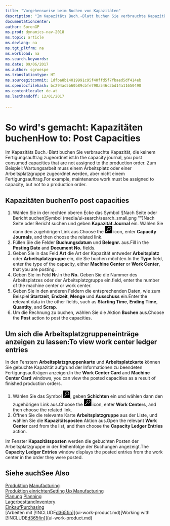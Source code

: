 ```yaml
---
title: "Vorgehensweise beim Buchen von Kapazitäten"
description: "Im Kapazitäts Buch.-Blatt buchen Sie verbrauchte Kapazität, die keinem Fertigungsauftrag zugeordnet ist. Zum Beispiel: Wartungsarbeit muss einem Arbeitsplatz oder einer Arbeitsplatzgruppe zugeordnet werden, aber nicht einem Fertigungsauftrag."
documentationcenter: 
author: SorenGP
ms.prod: dynamics-nav-2018
ms.topic: article
ms.devlang: na
ms.tgt_pltfrm: na
ms.workload: na
ms.search.keywords: 
ms.date: 09/06/2017
ms.author: sgroespe
ms.translationtype: HT
ms.sourcegitcommit: 1dfba8b14019991c95f40ffd5f7fbaed5df414eb
ms.openlocfilehash: bc294ad5b60b89cbfe790a546c3bd14a11650490
ms.contentlocale: de-at
ms.lasthandoff: 12/01/2017

---
```

# <a name="how-to-post-capacities"></a><span data-ttu-id="f21e3-104">So wird's gemacht: Kapazitäten buchen</span><span class="sxs-lookup"><span data-stu-id="f21e3-104">How to: Post Capacities</span></span>
<span data-ttu-id="f21e3-105">Im Kapazitäts Buch.-Blatt buchen Sie verbrauchte Kapazität, die keinem Fertigungsauftrag zugeordnet ist.</span><span class="sxs-lookup"><span data-stu-id="f21e3-105">In the capacity journal, you post consumed capacities that are not assigned to the production order.</span></span> <span data-ttu-id="f21e3-106">Zum Beispiel: Wartungsarbeit muss einem Arbeitsplatz oder einer Arbeitsplatzgruppe zugeordnet werden, aber nicht einem Fertigungsauftrag.</span><span class="sxs-lookup"><span data-stu-id="f21e3-106">For example, maintenance work must be assigned to capacity, but not to a production order.</span></span>  

## <a name="to-post-capacities"></a><span data-ttu-id="f21e3-107">Kapazitäten buchen</span><span class="sxs-lookup"><span data-stu-id="f21e3-107">To post capacities</span></span>  
1.  <span data-ttu-id="f21e3-108">Wählen Sie in der rechten oberen Ecke das Symbol ![Nach Seite oder Bericht suchen]Symbol (media/ui-search/search_small.png "")Nach Seite oder Bericht suchen und geben **Kapazität Journal** ein. Wählen Sie dann den zugehörigen Link aus.</span><span class="sxs-lookup"><span data-stu-id="f21e3-108">Choose the ![Search for Page or Report](media/ui-search/search_small.png "Search for Page or Report icon") icon, enter **Capacity Journals**, and then choose the related link.</span></span>  
2.  <span data-ttu-id="f21e3-109">Füllen Sie die Felder **Buchungsdatum** und **Belegnr.** aus.</span><span class="sxs-lookup"><span data-stu-id="f21e3-109">Fill in the **Posting Date** and **Document No.** fields.</span></span>  
3.  <span data-ttu-id="f21e3-110">Geben Sie in das Feld **Art** die Art der Kapazität entweder **Arbeitsplatz** oder **Arbeitsplatzgruppe** ein, die Sie buchen möchten.</span><span class="sxs-lookup"><span data-stu-id="f21e3-110">In the **Type** field, enter the type of the capacity, either **Machine Center** or **Work Center**, that you are posting.</span></span>  
4.  <span data-ttu-id="f21e3-111">Geben Sie im Feld **Nr.**</span><span class="sxs-lookup"><span data-stu-id="f21e3-111">In the **No.**</span></span> <span data-ttu-id="f21e3-112">Geben Sie die Nummer des Arbeitsplatzes oder der Arbeitsplatzgruppe ein.</span><span class="sxs-lookup"><span data-stu-id="f21e3-112">field, enter the number of the machine center or work center.</span></span>  
5.  <span data-ttu-id="f21e3-113">Geben Sie in den anderen Feldern die entsprechenden Daten, wie zum Beispiel **Startzeit**, **Endzeit**, **Menge** und **Ausschuss** ein.</span><span class="sxs-lookup"><span data-stu-id="f21e3-113">Enter the relevant data in the other fields, such as **Starting Time**, **Ending Time**, **Quantity**, and **Scrap**.</span></span>  
6.  <span data-ttu-id="f21e3-114">Um die Rechnung zu buchen, wählen Sie die Aktion **Buchen** aus.</span><span class="sxs-lookup"><span data-stu-id="f21e3-114">Choose the **Post** action to post the capacities.</span></span>  

## <a name="to-view-work-center-ledger-entries"></a><span data-ttu-id="f21e3-115">Um sich die Arbeitsplatzgruppeneinträge anzeigen zu lassen:</span><span class="sxs-lookup"><span data-stu-id="f21e3-115">To view work center ledger entries</span></span>  
<span data-ttu-id="f21e3-116">In den Fenstern **Arbeitsplatzgruppenkarte** und **Arbeitsplatzkarte** können Sie gebuchte Kapazität aufgrund der Informationen zu beendeten Fertigungsaufträgen anzeigen.</span><span class="sxs-lookup"><span data-stu-id="f21e3-116">In the **Work Center Card** and **Machine Center Card** windows, you can view the posted capacities as a result of finished production orders.</span></span>    
1.  <span data-ttu-id="f21e3-117">Wählen Sie das Symbol ![Nach Seite oder Bericht suchen](media/ui-search/search_small.png "Symbol Nach Seite oder Bericht suchen"), geben **Schichten** ein und wählen dann den zugehörigen Link aus.</span><span class="sxs-lookup"><span data-stu-id="f21e3-117">Choose the ![Search for Page or Report](media/ui-search/search_small.png "Search for Page or Report icon") icon, enter **Work Centers**, and then choose the related link.</span></span>  
2.  <span data-ttu-id="f21e3-118">Öffnen Sie die relevante Karte **Arbeitsplatzgruppe** aus der Liste, und wählen Sie die **Kapazitätsposten** Aktion aus.</span><span class="sxs-lookup"><span data-stu-id="f21e3-118">Open the relevant **Work Center** card from the list, and then choose the **Capacity Ledger Entries** action.</span></span>  

<span data-ttu-id="f21e3-119">Im Fenster **Kapazitätsposten** werden die gebuchten Posten der Arbeitsplatzgruppe in der Reihenfolge der Buchungen angezeigt.</span><span class="sxs-lookup"><span data-stu-id="f21e3-119">The **Capacity Ledger Entries** window displays the posted entries from the work center in the order they were posted.</span></span>   

## <a name="see-also"></a><span data-ttu-id="f21e3-120">Siehe auch</span><span class="sxs-lookup"><span data-stu-id="f21e3-120">See Also</span></span>  
<span data-ttu-id="f21e3-121">[Produktion](production-manage-manufacturing.md)  </span><span class="sxs-lookup"><span data-stu-id="f21e3-121">[Manufacturing](production-manage-manufacturing.md)  </span></span>  
[<span data-ttu-id="f21e3-122">Produktion einrichten</span><span class="sxs-lookup"><span data-stu-id="f21e3-122">Setting Up Manufacturing</span></span>](production-configure-production-processes.md)  
<span data-ttu-id="f21e3-123">[Planung](production-planning.md)    </span><span class="sxs-lookup"><span data-stu-id="f21e3-123">[Planning](production-planning.md)    </span></span>  
[<span data-ttu-id="f21e3-124">Lagerbesttand</span><span class="sxs-lookup"><span data-stu-id="f21e3-124">Inventory</span></span>](inventory-manage-inventory.md)  
[<span data-ttu-id="f21e3-125">Einkauf</span><span class="sxs-lookup"><span data-stu-id="f21e3-125">Purchasing</span></span>](purchasing-manage-purchasing.md)  
<span data-ttu-id="f21e3-126">[Arbeiten mit [!INCLUDE[d365fin](includes/d365fin_md.md)]](ui-work-product.md)</span><span class="sxs-lookup"><span data-stu-id="f21e3-126">[Working with [!INCLUDE[d365fin](includes/d365fin_md.md)]](ui-work-product.md)</span></span>

